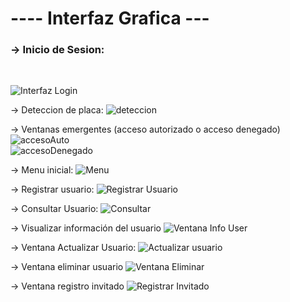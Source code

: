 <h1>---- Interfaz Grafica ---</h1>

<h3>-> Inicio de Sesion: 
</h3><br>

![Interfaz Login](https://github.com/OmarBravo26/-Proyecto-Sistema-de-control-para-acceso-a-un-estacionamiento-CSA/assets/159394778/27874bb5-00b2-4d9a-bd91-0d4ccc83c14e)

-> Deteccion de placa:
![deteccion](https://github.com/OmarBravo26/-Proyecto-Sistema-de-control-para-acceso-a-un-estacionamiento-CSA/assets/159394778/f4f04d3e-5e25-4265-a1ac-4a6db8f442a7)

-> Ventanas emergentes (acceso autorizado o acceso denegado)
![accesoAuto](https://github.com/OmarBravo26/-Proyecto-Sistema-de-control-para-acceso-a-un-estacionamiento-CSA/assets/159394778/6246d217-4299-43cb-96a8-bc4f0ca25ca7) <br>
![accesoDenegado](https://github.com/OmarBravo26/-Proyecto-Sistema-de-control-para-acceso-a-un-estacionamiento-CSA/assets/159394778/fdb1b9fc-f851-4a1f-970f-0b6cd088b672)


-> Menu inicial:
![Menu](https://github.com/OmarBravo26/-Proyecto-Sistema-de-control-para-acceso-a-un-estacionamiento-CSA/assets/159394778/e6c5b7d1-16b1-4d27-a755-0f3e10e02382)

-> Registrar usuario:
![Registrar Usuario](https://github.com/OmarBravo26/-Proyecto-Sistema-de-control-para-acceso-a-un-estacionamiento-CSA/assets/159394778/ef06b4fb-e7dd-48c6-a1bf-6124627b87e1)

-> Consultar Usuario:
![Consultar](https://github.com/OmarBravo26/-Proyecto-Sistema-de-control-para-acceso-a-un-estacionamiento-CSA/assets/159394778/813b02b1-abba-4607-aed1-3ca86ac83319)

-> Visualizar información del usuario
![Ventana Info User](https://github.com/OmarBravo26/-Proyecto-Sistema-de-control-para-acceso-a-un-estacionamiento-CSA/assets/159394778/927bb567-c316-4241-b5eb-64c2758b06cc)

-> Ventana Actualizar Usuario:
![Actualizar usuario](https://github.com/OmarBravo26/-Proyecto-Sistema-de-control-para-acceso-a-un-estacionamiento-CSA/assets/159394778/d15ed2cc-dc4d-4270-9331-b49717db88b3)

-> Ventana eliminar usuario
![Ventana Eliminar](https://github.com/OmarBravo26/-Proyecto-Sistema-de-control-para-acceso-a-un-estacionamiento-CSA/assets/159394778/d1eb5c6b-fabc-4a7b-9fbe-c71e105f9d2d)

-> Ventana registro invitado
![Registrar Invitado](https://github.com/OmarBravo26/-Proyecto-Sistema-de-control-para-acceso-a-un-estacionamiento-CSA/assets/159394778/a1663a41-c4bd-4e67-b8c6-a73fb34b82eb)


